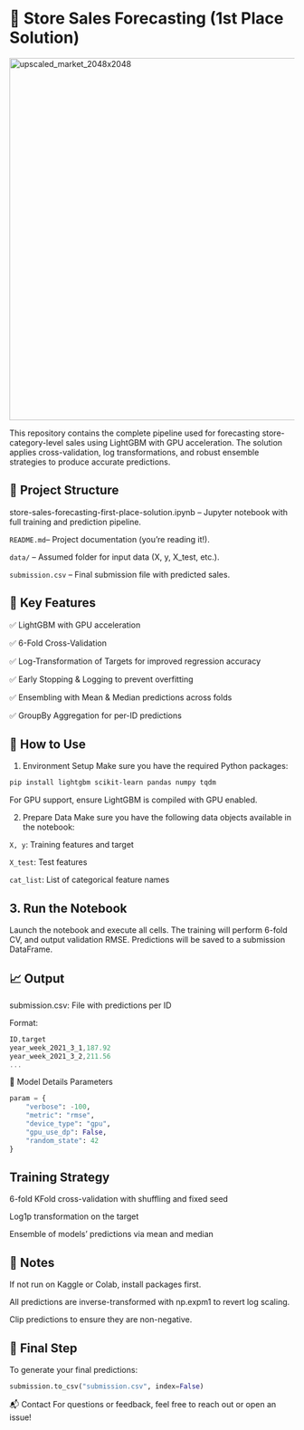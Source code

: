 # 🛒 Store Sales Forecasting (1st Place Solution)


<img width="2048" height="640" alt="upscaled_market_2048x2048" src="https://github.com/user-attachments/assets/1b353996-5231-486c-8ff3-4e8e72259462" />


This repository contains the complete pipeline used for forecasting store-category-level sales using LightGBM with GPU acceleration. The solution applies cross-validation, log transformations, and robust ensemble strategies to produce accurate predictions.

## 📂 Project Structure
store-sales-forecasting-first-place-solution.ipynb – Jupyter notebook with full training and prediction pipeline.

<code>README.md</code>– Project documentation (you’re reading it!).

<code>data/</code> – Assumed folder for input data (X, y, X_test, etc.).

<code>submission.csv</code> – Final submission file with predicted sales.

## 🚀 Key Features
✅ LightGBM with GPU acceleration

✅ 6-Fold Cross-Validation

✅ Log-Transformation of Targets for improved regression accuracy

✅ Early Stopping & Logging to prevent overfitting

✅ Ensembling with Mean & Median predictions across folds

✅ GroupBy Aggregation for per-ID predictions

## 🔧 How to Use
1. Environment Setup
Make sure you have the required Python packages:

```bash
pip install lightgbm scikit-learn pandas numpy tqdm
```
For GPU support, ensure LightGBM is compiled with GPU enabled.

2. Prepare Data
Make sure you have the following data objects available in the notebook:

<code>X, y</code>: Training features and target

<code>X_test</code>: Test features

<code>cat_list</code>: List of categorical feature names

## 3. Run the Notebook
Launch the notebook and execute all cells. The training will perform 6-fold CV, and output validation RMSE. Predictions will be saved to a submission DataFrame.

## 📈 Output
submission.csv: File with predictions per ID

Format:

```cs
ID,target
year_week_2021_3_1,187.92
year_week_2021_3_2,211.56
...

```
🧠 Model Details
Parameters
```python
param = {
    "verbose": -100,
    "metric": "rmse",
    "device_type": "gpu",
    "gpu_use_dp": False,
    "random_state": 42
}
```
## Training Strategy
6-fold KFold cross-validation with shuffling and fixed seed

Log1p transformation on the target

Ensemble of models’ predictions via mean and median

## 📌 Notes
If not run on Kaggle or Colab, install packages first.

All predictions are inverse-transformed with np.expm1 to revert log scaling.

Clip predictions to ensure they are non-negative.

## 🏁 Final Step
To generate your final predictions:

```python
submission.to_csv("submission.csv", index=False)
```
📬 Contact
For questions or feedback, feel free to reach out or open an issue!


